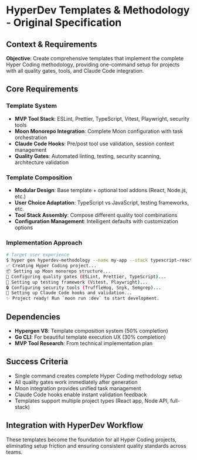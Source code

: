 # HyperDev Templates & Methodology - Original Specification

## Context & Requirements

**Objective**: Create comprehensive templates that implement the complete Hyper Coding methodology, providing one-command setup for projects with all quality gates, tools, and Claude Code integration.

## Core Requirements

### Template System
- **MVP Tool Stack**: ESLint, Prettier, TypeScript, Vitest, Playwright, security tools
- **Moon Monorepo Integration**: Complete Moon configuration with task orchestration  
- **Claude Code Hooks**: Pre/post tool use validation, session context management
- **Quality Gates**: Automated linting, testing, security scanning, architecture validation

### Template Composition
- **Modular Design**: Base template + optional tool addons (React, Node.js, etc.)
- **User Choice Adaptation**: TypeScript vs JavaScript, testing frameworks, etc.
- **Tool Stack Assembly**: Compose different quality tool combinations
- **Configuration Management**: Intelligent defaults with customization options

### Implementation Approach
```bash
# Target user experience
$ hyper gen hyperdev-methodology --name my-app --stack typescript-react
✅ Creating Hyper Coding project...
📦 Setting up Moon monorepo structure...
🔧 Configuring quality gates (ESLint, Prettier, TypeScript)...  
🧪 Setting up testing framework (Vitest, Playwright)...
🔒 Configuring security tools (TruffleHog, Snyk, Semgrep)...
🤖 Setting up Claude Code hooks and validation...
✨ Project ready! Run `moon run :dev` to start development.
```

## Dependencies
- **Hypergen V8**: Template composition system (50% completion)
- **Go CLI**: For beautiful template execution UX (30% completion) 
- **MVP Tool Research**: From technical implementation plan

## Success Criteria
- Single command creates complete Hyper Coding methodology setup
- All quality gates work immediately after generation
- Moon integration provides unified task management
- Claude Code hooks enable instant validation feedback
- Templates support multiple project types (React app, Node API, full-stack)

## Integration with HyperDev Workflow
These templates become the foundation for all Hyper Coding projects, eliminating setup friction and ensuring consistent quality standards across teams.